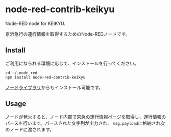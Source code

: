 # node-red-contrib-keikyu
Node-RED node for KEIKYU.

京浜急行の運行情報を取得するためのNode-REDノードです。

## Install 
ご利用になられる環境に応じて、インストールを行ってください。

```
cd ~/.node-red
npm install node-red-contrib-keikyu
```

[ノードライブラリ](https://flows.nodered.org/)からもインストール可能です。

## Usage
ノードが発火すると、ノード内部で[京急の運行情報ページ](https://unkou.keikyu.co.jp/)を取得し、運行情報のパースを行います。パースされた文字列が出力され、 `msg.payload`に格納され次のノードに渡されます。
